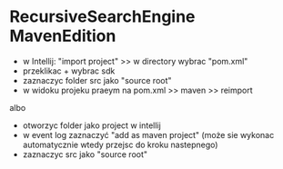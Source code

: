 # RecursiveSearchEngine MavenEdition

* w Intellij: "import project" >> w directory wybrac "pom.xml"
* przeklikac + wybrac sdk
* zaznaczyc folder src jako "source root"
* w widoku projeku praeym na pom.xml >> maven >> reimport 

albo

* otworzyc folder jako project w intellij
* w event log zaznaczyć "add as maven project" (może sie wykonac automatycznie wtedy przejsc do kroku nastepnego)
* zaznaczyc src jako "source root"
